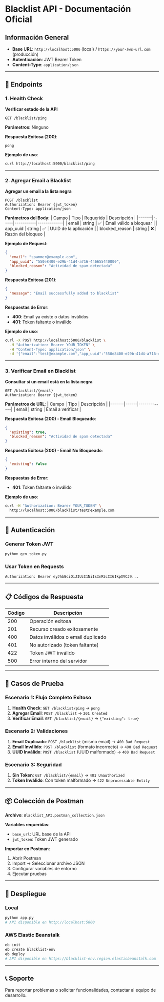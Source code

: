 # Blacklist API - Documentación Oficial

## Información General
- **Base URL**: `http://localhost:5000` (local) / `https://your-aws-url.com` (producción)
- **Autenticación**: JWT Bearer Token
- **Content-Type**: `application/json`

---

## 🔗 Endpoints

### 1. Health Check
**Verificar estado de la API**

```http
GET /blacklist/ping
```

**Parámetros**: Ninguno

**Respuesta Exitosa (200)**:
```
pong
```

**Ejemplo de uso**:
```bash
curl http://localhost:5000/blacklist/ping
```

---

### 2. Agregar Email a Blacklist
**Agregar un email a la lista negra**

```http
POST /blacklist
Authorization: Bearer {jwt_token}
Content-Type: application/json
```

**Parámetros del Body**:
| Campo | Tipo | Requerido | Descripción |
|-------|------|-----------|-------------|
| email | string | ✅ | Email válido a bloquear |
| app_uuid | string | ✅ | UUID de la aplicación |
| blocked_reason | string | ❌ | Razón del bloqueo |

**Ejemplo de Request**:
```json
{
  "email": "spammer@example.com",
  "app_uuid": "550e8400-e29b-41d4-a716-446655440000",
  "blocked_reason": "Actividad de spam detectada"
}
```

**Respuesta Exitosa (201)**:
```json
{
  "message": "Email successfully added to blacklist"
}
```

**Respuestas de Error**:
- **400**: Email ya existe o datos inválidos
- **401**: Token faltante o inválido

**Ejemplo de uso**:
```bash
curl -X POST http://localhost:5000/blacklist \
  -H "Authorization: Bearer YOUR_TOKEN" \
  -H "Content-Type: application/json" \
  -d '{"email":"test@example.com","app_uuid":"550e8400-e29b-41d4-a716-446655440000","blocked_reason":"Test"}'
```

---

### 3. Verificar Email en Blacklist
**Consultar si un email está en la lista negra**

```http
GET /blacklist/{email}
Authorization: Bearer {jwt_token}
```

**Parámetros de URL**:
| Campo | Tipo | Descripción |
|-------|------|-------------|
| email | string | Email a verificar |

**Respuesta Exitosa (200) - Email Bloqueado**:
```json
{
  "existing": true,
  "blocked_reason": "Actividad de spam detectada"
}
```

**Respuesta Exitosa (200) - Email No Bloqueado**:
```json
{
  "existing": false
}
```

**Respuestas de Error**:
- **401**: Token faltante o inválido

**Ejemplo de uso**:
```bash
curl -H "Authorization: Bearer YOUR_TOKEN" \
  http://localhost:5000/blacklist/test@example.com
```

---

## 🔐 Autenticación

### Generar Token JWT
```bash
python gen_token.py
```

### Usar Token en Requests
```http
Authorization: Bearer eyJhbGciOiJIUzI1NiIsInR5cCI6IkpXVCJ9...
```

---

## 📋 Códigos de Respuesta

| Código | Descripción |
|--------|-------------|
| 200 | Operación exitosa |
| 201 | Recurso creado exitosamente |
| 400 | Datos inválidos o email duplicado |
| 401 | No autorizado (token faltante) |
| 422 | Token JWT inválido |
| 500 | Error interno del servidor |

---

## 🧪 Casos de Prueba

### Escenario 1: Flujo Completo Exitoso
1. **Health Check**: `GET /blacklist/ping` → `pong`
2. **Agregar Email**: `POST /blacklist` → `201 Created`
3. **Verificar Email**: `GET /blacklist/{email}` → `{"existing": true}`

### Escenario 2: Validaciones
1. **Email Duplicado**: `POST /blacklist` (mismo email) → `400 Bad Request`
2. **Email Inválido**: `POST /blacklist` (formato incorrecto) → `400 Bad Request`
3. **UUID Inválido**: `POST /blacklist` (UUID malformado) → `400 Bad Request`

### Escenario 3: Seguridad
1. **Sin Token**: `GET /blacklist/{email}` → `401 Unauthorized`
2. **Token Inválido**: Con token malformado → `422 Unprocessable Entity`

---

## 📦 Colección de Postman

**Archivo**: `Blacklist_API.postman_collection.json`

**Variables requeridas**:
- `base_url`: URL base de la API
- `jwt_token`: Token JWT generado

**Importar en Postman**:
1. Abrir Postman
2. Import → Seleccionar archivo JSON
3. Configurar variables de entorno
4. Ejecutar pruebas

---

## 🚀 Despliegue

### Local
```bash
python app.py
# API disponible en http://localhost:5000
```

### AWS Elastic Beanstalk
```bash
eb init
eb create blacklist-env
eb deploy
# API disponible en https://blacklist-env.region.elasticbeanstalk.com
```

---

## 📞 Soporte

Para reportar problemas o solicitar funcionalidades, contactar al equipo de desarrollo.